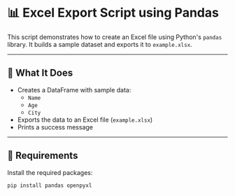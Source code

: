 

# 📊 Excel Export Script using Pandas

This script demonstrates how to create an Excel file using Python's `pandas` library. It builds a sample dataset and exports it to `example.xlsx`.

---

## 🚀 What It Does

- Creates a DataFrame with sample data:
  - `Name`
  - `Age`
  - `City`
- Exports the data to an Excel file (`example.xlsx`)
- Prints a success message

---

## 🧪 Requirements

Install the required packages:

```bash
pip install pandas openpyxl
